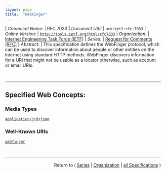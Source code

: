 ```yaml
---
layout: page
title:  "WebFinger"
---
```


| *Canonical Name:* | RFC 7033
| *Document URI:* | `urn:ietf:rfc:7033`
| *Online Version:* | [`http://tools.ietf.org/html/rfc7033`](http://tools.ietf.org/html/rfc7033)
| *Organization:* | [Internet Engineering Task Force (IETF)](..  "List of specification series by this organization")
| *Series:* | [Request for Comments (RFC)](.  "List of specifications in this series")
| *Abstract:* | This specification defines the WebFinger protocol, which can be used to discover information about people or other entities on the Internet using standard HTTP methods. WebFinger discovers information for a URI that might not be usable as a locator otherwise, such as account or email URIs.

<br/>
<hr/>

## Specified Web Concepts:

### Media Types

[`application/jrd+json`](/concepts/media-type/application/jrd+json "The WebFinger resource returns a JSON Resource Descriptor (JRD) as the resource representation to convey information about an entity on the Internet.")

### Well-Known URIs

[`webfinger`](/concepts/well-known-uri/webfinger "A WebFinger request is an HTTPS request to a WebFinger resource. A WebFinger resource is a well-known URI [3] using the HTTPS scheme constructed along with the required query target and optional link relation types. The path component of a WebFinger URI MUST be the well-known path &#34;/.well-known/webfinger&#34;. A WebFinger URI MUST contain a query component that encodes the query target and optional link relation types.")



<br/>
<hr/>

<p style="text-align: right">Return to ( <a href="./">Series</a> | <a href="../">Organization</a> | <a href="../../">all Specifications</a> )</p>